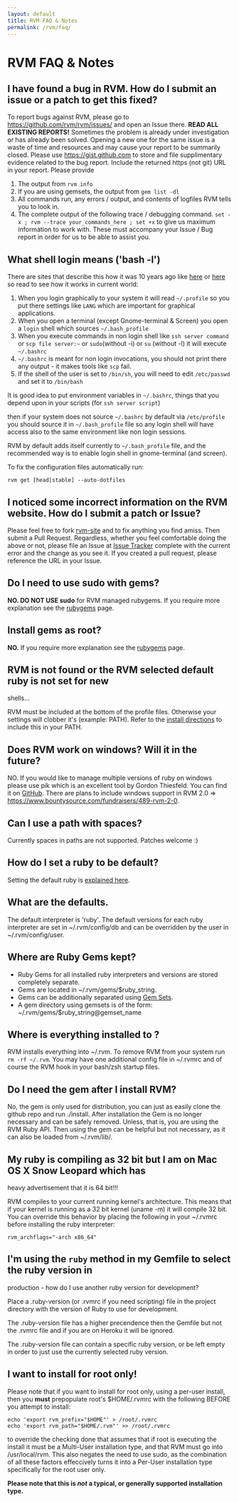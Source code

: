 ```yaml
---
layout: default
title: RVM FAQ & Notes
permalink: /rvm/faq/
---
```


# RVM FAQ & Notes

## I have found a bug in RVM. How do I submit an issue or a patch to get this fixed?

To report bugs against RVM, please go to https://github.com/rvm/rvm/issues/ and
open an Issue there. **READ ALL EXISTING REPORTS!** Sometimes the problem is
already under investigation or has already been solved. Opening a new one for
the same issue is a waste of time and resources and may cause your report to be
summarily closed. Please use https://gist.github.com to store and file
supplimentary evidence related to the bug report. Include the returned https
(not git) URL in your report. Please provide

1. The output from `rvm info`
1. If you are using gemsets, the output from `gem list -dl`
1. All commands run, any errors / output, and contents of logfiles RVM tells you
to look in.
1. The complete output of the following trace / debugging command. `set -x ; rvm
--trace your_commands_here ; set +x` to give us maximum information to work
with. These must accompany your Issue / Bug report in order for us to be able to
assist you.

## What shell login means ('bash -l')

There are sites that describe this how it was 10 years ago like
[here](http://askubuntu.com/questions/40287/etc-profile-not-being-sourced) or
[here](http://superuser.com/questions/183870/difference-between-bashrc-and-bash-profile/183980#183980)
so read to see how it works in current world:

1. When you login graphically to your system it will read `~/.profile` so you
put there settings like `LANG` which are important for graphical applications.
1. When you open a terminal (except Gnome-terminal & Screen) you open a `login`
shell which sources `~/.bash_profile`
1. When you execute commands in non login shell like `ssh server command` or
`scp file server:~` or `sudo`(without -i) or `su` (without -l) it will execute
`~/.bashrc`
1. `~/.bashrc` is meant for non login invocations, you should not print there
any output - it makes tools like `scp` fail.
1. If the shell of the user is set to `/bin/sh`, you will need to edit
`/etc/passwd` and set it to `/bin/bash`

It is good idea to put environment variables in `~/.bashrc`, things that you
depend upon in your scripts (for `ssh server script`)

then if your system does not source  `~/.bashrc` by default via `/etc/profile`
you should source it in `~/.bash_profile` file so any login shell will have
access also to the same environment like non login sessions.

RVM by default adds itself currently to `~/.bash_profile` file, and the
recommended way is to enable login shell in gnome-terminal (and screen).

To fix the configuration files automatically run:

```
rvm get [head|stable] --auto-dotfiles
```

## I noticed some incorrect information on the RVM website. How do I submit a patch or Issue?

Please feel free to fork [rvm-site](https://github.com/rvm/rvm-site/) and to fix
anything you find amiss. Then submit a Pull Request. Regardless, whether you
feel comfortable doing the above or not, please file an Issue at
[Issue Tracker](https://github.com/rvm/rvm-site/issues/) complete with the
current error and the change as you see it. If you created a pull request,
please reference the URL in your Issue.

## Do I need to use sudo with gems?

**NO. DO NOT USE sudo** for RVM managed rubygems. If you require more
explanation see the [rubygems](/rubies/rubygems/) page.

## Install gems as root?

**NO.** If you require more explanation see the [rubygems](/rubies/rubygems/)
page.

## RVM is not found or the RVM selected default ruby is not set for new
shells...

RVM must be included at the bottom of the profile files. Otherwise your settings
will clobber it's (example: PATH). Refer to the
[install directions](/rvm/install/) to include this in your PATH.

## Does RVM work on windows? Will it in the future?

NO. If you would like to manage multiple versions of ruby on windows please use
pik which is an excellent tool by Gordon Thiesfeld. You can find it on
[GitHub](http://github.com/vertiginous/pik/). There are plans to include windows
support in RVM 2.0 => <https://www.bountysource.com/fundraisers/489-rvm-2-0>.

## Can I use a path with spaces?

Currently spaces in paths are not supported. Patches welcome :)

## How do I set a ruby to be default?

Setting the default ruby is [explained here](/rubies/default/).

## What are the defaults.

The default interpreter is 'ruby'. The default versions for each ruby
interpreter are set in ~/.rvm/config/db and can be overridden by the user in
~/.rvm/config/user.

## Where are Ruby Gems kept?

* Ruby Gems for all installed ruby interpreters and versions are stored
completely separate.
* Gems are located in ~/.rvm/gems/$ruby_string.
* Gems can be additionally separated using [Gem Sets](/gemsets/).
* A gem directory using gemsets is of the form:
~/.rvm/gems/$ruby_string@gemset_name

## Where is everything installed to ?

RVM installs everything into ~/.rvm. To remove RVM from your system run
`rm -rf ~/.rvm`. You may have one additional config file in ~/.rvmrc and of
course the RVM hook in your bash/zsh startup files.

## Do I need the gem after I install RVM?

No, the gem is only used for distribution, you can just as easily clone the
github repo and run ./install. After installation the Gem is no longer necessary
and can be safely removed. Unless, that is, you are using the RVM Ruby API. Then
using the gem can be helpful but not necessary, as it can also be loaded from
~/.rvm/lib/.

## My ruby is compiling as 32 bit but I am on Mac OS X Snow Leopard which has
heavy advertisement that it is 64 bit!!!

RVM compiles to your current running kernel's architecture. This means that if
your kernel is running as a 32 bit kernel (uname -m) it will compile 32 bit. You
can override this behavior by placing the following in your ~/.rvmrc before
installing the ruby interpreter:

```
rvm_archflags="-arch x86_64"
```

## I'm using the `ruby` method in my Gemfile to select the ruby version in
production - how do I use another ruby version for development?

Place a .ruby-version (or .rvmrc if you need scripting) file in the project
directory with the version of Ruby to use for development.

The .ruby-version file has a higher precendence then the Gemfile but not the
.rvmrc file and if you are on Heroku it will be ignored.

The .ruby-version file can contain a specific ruby version, or  be left empty in
order to just use the currently selected ruby version.

## I want to install for root only!

Please note that if you want to install for root only, using a per-user install,
then you **must** prepopulate root's $HOME/.rvmrc with the following BEFORE you
attempt to install:

```
echo 'export rvm_prefix="$HOME"' > /root/.rvmrc
echo 'export rvm_path="$HOME/.rvm"' >> /root/.rvmrc
```

to override the checking done that assumes that if root is executing the install
it must be a Multi-User installation type, and that RVM must go into
/usr/local/rvm. This also negates the need to use sudo, as the combination of
all these factors effeccively turns it into a Per-User installation type
specifically for the root user only.

**Please note that this is *not* a typical, or generally supported installation
type.**
